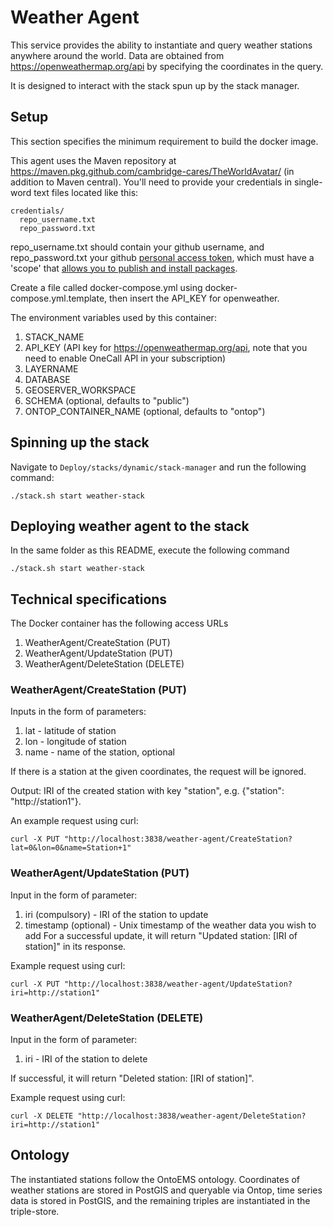 # Weather Agent
This service provides the ability to instantiate and query weather stations anywhere around the world. Data are obtained from https://openweathermap.org/api by specifying the coordinates in the query.

It is designed to interact with the stack spun up by the stack manager.

## Setup
This section specifies the minimum requirement to build the docker image. 

This agent uses the Maven repository at https://maven.pkg.github.com/cambridge-cares/TheWorldAvatar/ (in addition to Maven central).
You'll need to provide your credentials in single-word text files located like this:
```
credentials/
  repo_username.txt
  repo_password.txt
```

repo_username.txt should contain your github username, and repo_password.txt your github [personal access token](https://docs.github.com/en/github/authenticating-to-github/creating-a-personal-access-token), which must have a 'scope' that [allows you to publish and install packages](https://docs.github.com/en/packages/working-with-a-github-packages-registry/working-with-the-apache-maven-registry#authenticating-to-github-packages).

Create a file called docker-compose.yml using docker-compose.yml.template, then insert the API_KEY for openweather.

The environment variables used by this container:
1) STACK_NAME
2) API_KEY (API key for https://openweathermap.org/api, note that you need to enable OneCall API in your subscription)
3) LAYERNAME
4) DATABASE
5) GEOSERVER_WORKSPACE
6) SCHEMA (optional, defaults to "public")
7) ONTOP_CONTAINER_NAME (optional, defaults to "ontop")

## Spinning up the stack
Navigate to ```Deploy/stacks/dynamic/stack-manager``` and run the following command:
```
./stack.sh start weather-stack 
```

## Deploying weather agent to the stack
In the same folder as this README, execute the following command
```
./stack.sh start weather-stack
```

## Technical specifications
The Docker container has the following access URLs

1. WeatherAgent/CreateStation (PUT)
2. WeatherAgent/UpdateStation (PUT)
3. WeatherAgent/DeleteStation (DELETE)

### WeatherAgent/CreateStation (PUT)
Inputs in the form of parameters:
1) lat - latitude of station
2) lon - longitude of station
3) name - name of the station, optional

If there is a station at the given coordinates, the request will be ignored.

Output: IRI of the created station with key "station", e.g. {"station": "http://station1"}.

An example request using curl:
```
curl -X PUT "http://localhost:3838/weather-agent/CreateStation?lat=0&lon=0&name=Station+1"
```

### WeatherAgent/UpdateStation (PUT)
Input in the form of parameter:
1) iri (compulsory) - IRI of the station to update
2) timestamp (optional) - Unix timestamp of the weather data you wish to add
For a successful update, it will return "Updated station: [IRI of station]" in its response.

Example request using curl:
```
curl -X PUT "http://localhost:3838/weather-agent/UpdateStation?iri=http://station1"
```

### WeatherAgent/DeleteStation (DELETE)
Input in the form of parameter:
1) iri - IRI of the station to delete

If successful, it will return "Deleted station: [IRI of station]".

Example request using curl:
```
curl -X DELETE "http://localhost:3838/weather-agent/DeleteStation?iri=http://station1"
```

## Ontology
The instantiated stations follow the OntoEMS ontology. Coordinates of weather stations are stored in PostGIS and queryable via Ontop, time series data is stored in PostGIS, and the remaining triples are instantiated in the triple-store.



